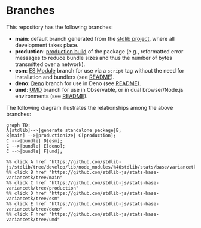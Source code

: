<!--

@license Apache-2.0

Copyright (c) 2022 The Stdlib Authors.

Licensed under the Apache License, Version 2.0 (the "License");
you may not use this file except in compliance with the License.
You may obtain a copy of the License at

    http://www.apache.org/licenses/LICENSE-2.0

Unless required by applicable law or agreed to in writing, software
distributed under the License is distributed on an "AS IS" BASIS,
WITHOUT WARRANTIES OR CONDITIONS OF ANY KIND, either express or implied.
See the License for the specific language governing permissions and
limitations under the License.

-->

# Branches

This repository has the following branches:

-   **main**: default branch generated from the [stdlib project][stdlib-url], where all development takes place.
-   **production**: [production build][production-url] of the package (e.g., reformatted error messages to reduce bundle sizes and thus the number of bytes transmitted over a network).
-   **esm**: [ES Module][esm-url] branch for use via a `script` tag without the need for installation and bundlers (see [README][esm-readme]).
-   **deno**: [Deno][deno-url] branch for use in Deno (see [README][deno-readme]).
-   **umd**: [UMD][umd-url] branch for use in Observable, or in dual browser/Node.js environments (see [README][umd-readme]).

The following diagram illustrates the relationships among the above branches:

```mermaid
graph TD;
A[stdlib]-->|generate standalone package|B;
B[main] -->|productionize| C[production];
C -->|bundle| D[esm];
C -->|bundle| E[deno];
C -->|bundle| F[umd];

%% click A href "https://github.com/stdlib-js/stdlib/tree/develop/lib/node_modules/%40stdlib/stats/base/variancetk"
%% click B href "https://github.com/stdlib-js/stats-base-variancetk/tree/main"
%% click C href "https://github.com/stdlib-js/stats-base-variancetk/tree/production"
%% click D href "https://github.com/stdlib-js/stats-base-variancetk/tree/esm"
%% click E href "https://github.com/stdlib-js/stats-base-variancetk/tree/deno"
%% click F href "https://github.com/stdlib-js/stats-base-variancetk/tree/umd"
```

[stdlib-url]: https://github.com/stdlib-js/stdlib/tree/develop/lib/node_modules/%40stdlib/stats/base/variancetk
[production-url]: https://github.com/stdlib-js/stats-base-variancetk/tree/production
[deno-url]: https://github.com/stdlib-js/stats-base-variancetk/tree/deno
[deno-readme]: https://github.com/stdlib-js/stats-base-variancetk/blob/deno/README.md
[umd-url]: https://github.com/stdlib-js/stats-base-variancetk/tree/umd
[umd-readme]: https://github.com/stdlib-js/stats-base-variancetk/blob/umd/README.md
[esm-url]: https://github.com/stdlib-js/stats-base-variancetk/tree/esm
[esm-readme]: https://github.com/stdlib-js/stats-base-variancetk/blob/esm/README.md